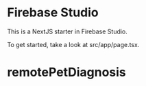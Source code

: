 # Firebase Studio

This is a NextJS starter in Firebase Studio.

To get started, take a look at src/app/page.tsx.
# remotePetDiagnosis
